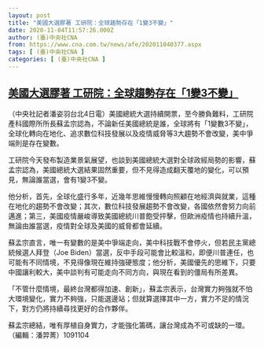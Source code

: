 ```yaml
---
layout: post
title: "美國大選膠著 工研院：全球趨勢存在「1變3不變」"
date: 2020-11-04T11:57:26.000Z
author: (臺)中央社CNA
from: https://www.cna.com.tw/news/afe/202011040377.aspx
tags: [ (臺)中央社CNA ]
categories: [ (臺)中央社CNA ]
---
```

<!--1604491046000-->
[美國大選膠著 工研院：全球趨勢存在「1變3不變」](https://www.cna.com.tw/news/afe/202011040377.aspx)
------

<div>
<div></div><div class="paragraph"><p>（中央社記者潘姿羽台北4日電）美國總統大選持續開票，至今勝負難料，工研院產科國際所所長蘇孟宗認為，不論新任美國總統是誰，全球將有「1變數3不變」，全球化轉向在地化、追求數位科技發展以及疫情威脅等3大趨勢不會改變，美中爭端則是存在變數。</p><p>工研院今天發布製造業景氣展望，也談到美國總統大選對全球政經局勢的影響，蘇孟宗認為，美國總統大選結果固然重要，但不見得造成翻天覆地的變化，可以預見，無論誰當選，會有1變3不變。</p><p>他分析，首先，全球化盛行多年，近幾年思維慢慢轉向照顧在地經濟與就業，這種在地化的趨勢不會改變；其次，數位科技發展趨勢不會改變，各國依然會努力向前邁進；第三，美國疫情嚴峻導致美國總統川普飽受抨擊，但歐洲疫情也持續升溫，無論由誰當選，疫情對全球及美國的威脅都會延續。</p><p>蘇孟宗直言，唯一有變數的是美中爭端走向，美中科技戰不會停火，但若民主黨總統候選人拜登（Joe Biden）當選，反中手段可能會比較溫和，即便川普連任，也可能有不同情境，不見得像現在維持強硬態度；他分析，美國優先的思維下，只要中國讓利較大，美中談判有可能走向不同方向，與現在看到的僵局有所差異。</p><p>「不管什麼情境，最終台灣都得加速、創新」，蘇孟宗表示，台灣實力夠強就不怕大環境變化，實力不夠強，只能選邊站；但就算選擇其中一方，實力不足的情況下，對方仍將持續尋找更好的合作夥伴。</p><p>蘇孟宗總結，唯有厚植自身實力，才能強化籌碼，讓台灣成為不可或缺的一環。（編輯：潘羿菁）1091104</p></div>
</div>
